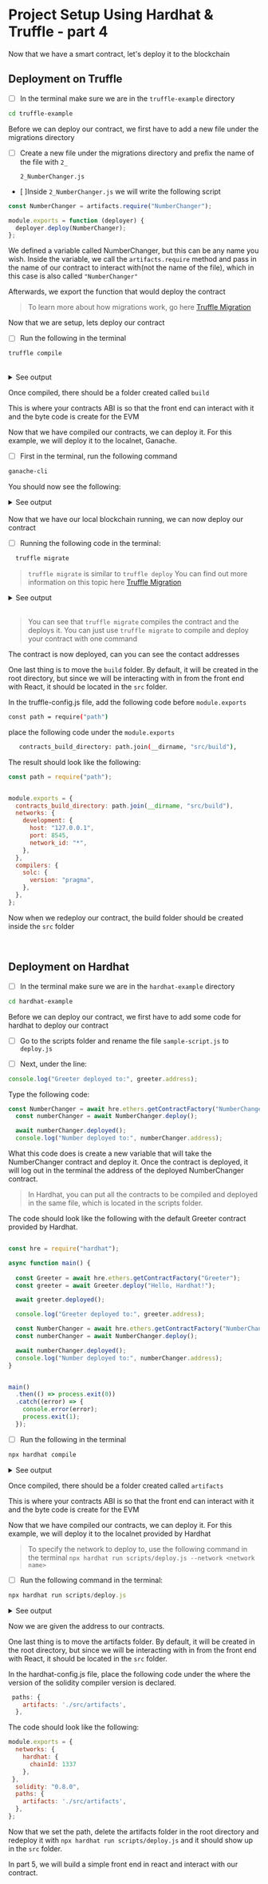 # Project Setup Using Hardhat & Truffle - part 4

Now that we have a smart contract, let's deploy it to the blockchain


## Deployment on Truffle

- [ ] In the terminal make sure we are in the ```truffle-example``` directory

```sh
cd truffle-example
```

 Before we can deploy our contract, we first have to add a new file under the migrations directory

- [ ] Create a new file under the migrations directory and prefix the name of the file with ```2_```

  ```2_NumberChanger.js```

- [ ]Inside ```2_NumberChanger.js``` we will write the following script

```js 
const NumberChanger = artifacts.require("NumberChanger");

module.exports = function (deployer) {
  deployer.deploy(NumberChanger);
};
```

We defined a variable called NumberChanger, but this can be any name you wish. Inside the variable, we call the ```artifacts.require``` method and pass in the name of our contract to interact with(not the name of the file), which in this case is also called ```"NumberChanger"```

Afterwards, we export the function that would deploy the contract

> To learn more about how migrations work, go here [Truffle Migration]("https://trufflesuite.com/docs/truffle/getting-started/running-migrations#migration-files")


Now that we are setup, lets deploy our contract

- [ ] Run the following in the terminal

```sh
truffle compile
```

<br>

<details> <summary>See output</summary>

```sh
Compiling your contracts...
===========================
✔ Fetching solc version list from solc-bin. Attempt #1
> Compiling ./contracts/Migrations.sol
> Compiling ./contracts/NumberChanger.sol
> Artifacts written to /Users/Desktop/Examples/truffle-example/build/contracts
> Compiled successfully using:
   - solc: 0.8.10+commit.fc410830.Emscripten.clang
```

</details>

Once compiled, there should be a folder created called ```build```

This is where your contracts ABI is so that the front end can interact with it and the byte code is create for the EVM

Now that we have compiled our contracts, we can deploy it. For this example, we will deploy it to the localnet, Ganache.

- [ ] First in the terminal, run the following command

```sh
ganache-cli
```

You should now see the following:

<details> <summary>See output</summary>

```sh
Ganache CLI v6.12.2 (ganache-core: 2.13.2)

Available Accounts
==================
(0) 0x735d731D1B90eBFD8B35E550e7430282c98133eC (100 ETH)
(1) 0x59dc305ac3564D0aF51b770311F182890023ed73 (100 ETH)
(2) 0xb8a3fAC0eeD31dFF5E5A641a3278DC34afbFb35C (100 ETH)
(3) 0xC703D178A5F529186F035bf83E7EC4155951e537 (100 ETH)
(4) 0x8951B99e2fA2e5E721552d2091Ac922A140581A7 (100 ETH)
(5) 0x32919628CFCE86CcA027C09FabAe15643Ef6DEd2 (100 ETH)
(6) 0x3ae65932Ee15a270B8876845b5Cf6D23A4ee801E (100 ETH)
(7) 0xC429c4836504aF3Aa4b687163c9be108Fa3d35E4 (100 ETH)
(8) 0x7a9026b25Ceb30A0934384b354a53690c889FCfd (100 ETH)
(9) 0xd8F267534a42B91B8469127695c200E571a8c2F4 (100 ETH)

Private Keys
==================
(0) 0x7ab485a29412a9d4f466778d2d1de37c19fc1c10217e5bc10153af185541c445
(1) 0xc9fc3d2e11d0701dc52820187ad830f0f0b7cfc77365a8e1b8df7f38a3df2d90
(2) 0x09a2d80b06649bafe479d7f6610e41df6b5e77420aaa0d45cef9bb09016def90
(3) 0x54e49af326e58a98b831acf00ce8799f2cd23f470b382c5b184397b23450f18d
(4) 0x952d1e27ef8289a5988c89ea9096c694e2f376356972d73388fe3a48fd201b56
(5) 0x96ff3b0f11c396e4eb696b325fff8aeca0899bae5285c15a2096e503583edf68
(6) 0xd9b0ef3b02245d05588295836040df476c0298d1f33291e55556a874cabbccf3
(7) 0x4b2899ed136d6bff17f352a2aa6c2eb162ba183861dfb28487540c473b91f992
(8) 0x75fa379cd3b1e925849587af471e7000fe36d63496720147c8ceb13ca70d2872
(9) 0x907a9ee73f5fa3d3a79565106236f57687dc710c6e7a3bed97256ea494bb0b32

HD Wallet
==================
Mnemonic:      just always youth crew song dust frost virtual program amused scene cash
Base HD Path:  m/44'/60'/0'/0/{account_index}

Gas Price
==================
20000000000

Gas Limit
==================
6721975

Call Gas Limit
==================
9007199254740991
```

</details>

<br>
Now that we have our local blockchain running, we can now deploy our contract

- [ ] Running the following code in the terminal:

```sh
  truffle migrate
```

>```truffle migrate``` is similar to ```truffle deploy``` You can find out more information on this topic here [Truffle Migration]("https://trufflesuite.com/docs/truffle/getting-started/running-migrations#migration-files")

<details> <summary>See output</summary>

```sh
Compiling your contracts...
===========================
✔ Fetching solc version list from solc-bin. Attempt #1
> Compiling ./contracts/Migrations.sol
> Compiling ./contracts/NumberChanger.sol
> Artifacts written to /Users/Desktop/Examples/truffle-example/build/contracts
> Compiled successfully using:
   - solc: 0.8.10+commit.fc410830.Emscripten.clang



Starting migrations...
======================
> Network name:    'development'
> Network id:      1639592180037
> Block gas limit: 6721975 (0x6691b7)


1_initial_migration.js
======================

   Deploying 'Migrations'
   ----------------------
   > transaction hash:    0x41f9ad193605295c1424325c13c6f36e41ddfebd9836605542e8ff47af33e929
   > Blocks: 0            Seconds: 0
   > contract address:    0x01Dd5F52EC31A26C51D4EB42f0A448d863F342e0
   > block number:        21
   > block timestamp:     1639598127
   > account:             0x735d731D1B90eBFD8B35E550e7430282c98133eC
   > balance:             99.95056962
   > gas used:            248854 (0x3cc16)
   > gas price:           20 gwei
   > value sent:          0 ETH
   > total cost:          0.00497708 ETH


   > Saving migration to chain.
   > Saving artifacts
   -------------------------------------
   > Total cost:          0.00497708 ETH


2_NumberChanger.js
==================

   Deploying 'NumberChanger'
   -------------------------
   > transaction hash:    0x8aa0925fd1df6669566f89c4751e44b8fb905ca07618392e216f3223609dda9e
   > Blocks: 0            Seconds: 0
   > contract address:    0x2CdfF21817CEe737eBeB8fAd13af0f0964A1D907
   > block number:        23
   > block timestamp:     1639598127
   > account:             0x735d731D1B90eBFD8B35E550e7430282c98133eC
   > balance:             99.9472063
   > gas used:            125653 (0x1ead5)
   > gas price:           20 gwei
   > value sent:          0 ETH
   > total cost:          0.00251306 ETH


   > Saving migration to chain.
   > Saving artifacts
   -------------------------------------
   > Total cost:          0.00251306 ETH


Summary
=======
> Total deployments:   2
> Final cost:          0.00749014 ETH

```

</details>

<br>

>You can see that ```truffle migrate``` compiles the contract and the deploys it. You can just use ```truffle migrate``` to compile and deploy your contract with one command

The contract is now deployed, can you can see the contact addresses

One last thing is to move the ```build``` folder. By default, it will be created in the root directory, but since we will be interacting with in from the front end with React, it should be located in the ```src``` folder.

In the truffle-config.js file,
add the following code before ```module.exports```

```sh
const path = require("path")
```
place the following code under the ```module.exports```

```sh
   contracts_build_directory: path.join(__dirname, "src/build"),
```

The result should look like the following:

```js
const path = require("path");


module.exports = {
  contracts_build_directory: path.join(__dirname, "src/build"),
  networks: {
    development: {
      host: "127.0.0.1",
      port: 8545,
      network_id: "*", 
    },
  },
  compilers: {
    solc: {
      version: "pragma",
    },
  },
};
```

Now when we redeploy our contract, the build folder should be created inside the ```src``` folder

<br>

## Deployment on Hardhat

- [ ] In the terminal make sure we are in the ```hardhat-example``` directory

```sh
cd hardhat-example
```

 Before we can deploy our contract, we first have to add some code for hardhat to deploy our contract

- [ ] Go to the scripts folder and rename the file ```sample-script.js``` to ```deploy.js```

- [ ] Next, under the line:

 ```js
 console.log("Greeter deployed to:", greeter.address);
 ```

Type the following code:

```js
const NumberChanger = await hre.ethers.getContractFactory("NumberChanger");
  const numberChanger = await NumberChanger.deploy();

  await numberChanger.deployed();
  console.log("Number deployed to:", numberChanger.address);

```

What this code does is create a new variable that will take the NumberChanger contract and deploy it. Once the contract is deployed, it will log out in the terminal the address of the deployed NumberChanger contract.

> In Hardhat, you can put all the contracts to be compiled and deployed in the same file, which is located in the scripts folder.

The code should look like the following with the default Greeter contract provided by Hardhat.

```js

const hre = require("hardhat");

async function main() {
 
  const Greeter = await hre.ethers.getContractFactory("Greeter");
  const greeter = await Greeter.deploy("Hello, Hardhat!");

  await greeter.deployed();

  console.log("Greeter deployed to:", greeter.address);

  const NumberChanger = await hre.ethers.getContractFactory("NumberChanger");
  const numberChanger = await NumberChanger.deploy();

  await numberChanger.deployed();
  console.log("Number deployed to:", numberChanger.address);
}


main()
  .then(() => process.exit(0))
  .catch((error) => {
    console.error(error);
    process.exit(1);
  });
```

- [ ] Run the following in the terminal

```sh
npx hardhat compile
```

<details> <summary>See output</summary>

```sh
Compiling 3 files with 0.8.0
Compilation finished successfully
```

</details>

Once compiled, there should be a folder created called ```artifacts```

This is where your contracts ABI is so that the front end can interact with it and the byte code is create for the EVM

Now that we have compiled our contracts, we can deploy it. For this example, we will deploy it to the localnet provided by Hardhat

>To specify the network to deploy to, use the following command in the terminal ```npx hardhat run scripts/deploy.js --network <network name>```

- [ ] Run the following command in the terminal:

```js
npx hardhat run scripts/deploy.js
```

<details> <summary>See output</summary>

```sh
Deploying a Greeter with greeting: Hello, Hardhat!
Greeter deployed to: 0x5FbDB2315678afecb367f032d93F642f64180aa3
Number deployed to: 0xe7f1725E7734CE288F8367e1Bb143E90bb3F0512
```

</details>

Now we are given the address to our contracts.

One last thing is to move the artifacts folder. By default, it will be created in the root directory, but since we will be interacting with in from the front end with React, it should be located in the ```src``` folder.

In the hardhat-config.js file, place the following code under the where the version of the solidity compiler version is declared.

```js
 paths: {
    artifacts: './src/artifacts',
  },
```

The code should look like the following:

```js
module.exports = {
  networks: {
    hardhat: {
      chainId: 1337
    },
 },
  solidity: "0.8.0",
  paths: {
    artifacts: './src/artifacts',
  },
};
```

Now that we set the path, delete the artifacts folder in the root directory and redeploy it with ```npx hardhat run scripts/deploy.js``` and it should show up in the ```src``` folder.

In part 5, we will build a simple front end in react and interact with our contract.

